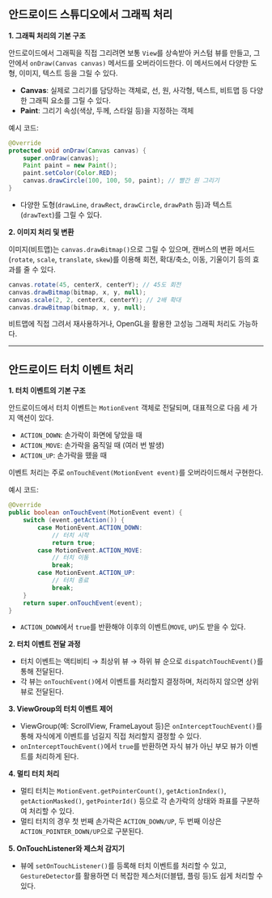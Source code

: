 ## 안드로이드 스튜디오에서 그래픽 처리

**1. 그래픽 처리의 기본 구조**

안드로이드에서 그래픽을 직접 그리려면 보통 `View`를 상속받아 커스텀 뷰를 만들고, 그 안에서 `onDraw(Canvas canvas)` 메서드를 오버라이드한다. 이 메서드에서 다양한 도형, 이미지, 텍스트 등을 그릴 수 있다.

- **Canvas**: 실제로 그리기를 담당하는 객체로, 선, 원, 사각형, 텍스트, 비트맵 등 다양한 그래픽 요소를 그릴 수 있다.
- **Paint**: 그리기 속성(색상, 두께, 스타일 등)을 지정하는 객체

예시 코드:

```java
@Override
protected void onDraw(Canvas canvas) {
    super.onDraw(canvas);
    Paint paint = new Paint();
    paint.setColor(Color.RED);
    canvas.drawCircle(100, 100, 50, paint); // 빨간 원 그리기
}
```

- 다양한 도형(`drawLine`, `drawRect`, `drawCircle`, `drawPath` 등)과 텍스트(`drawText`)를 그릴 수 있다.

**2. 이미지 처리 및 변환**

이미지(비트맵)는 `canvas.drawBitmap()`으로 그릴 수 있으며, 캔버스의 변환 메서드(`rotate`, `scale`, `translate`, `skew`)를 이용해 회전, 확대/축소, 이동, 기울이기 등의 효과를 줄 수 있다.

```java
canvas.rotate(45, centerX, centerY); // 45도 회전
canvas.drawBitmap(bitmap, x, y, null);
canvas.scale(2, 2, centerX, centerY); // 2배 확대
canvas.drawBitmap(bitmap, x, y, null);
```

비트맵에 직접 그려서 재사용하거나, OpenGL을 활용한 고성능 그래픽 처리도 가능하다.

---

## 안드로이드 터치 이벤트 처리

**1. 터치 이벤트의 기본 구조**

안드로이드에서 터치 이벤트는 `MotionEvent` 객체로 전달되며, 대표적으로 다음 세 가지 액션이 있다.

- `ACTION_DOWN`: 손가락이 화면에 닿았을 때
- `ACTION_MOVE`: 손가락을 움직일 때 (여러 번 발생)
- `ACTION_UP`: 손가락을 뗐을 때

이벤트 처리는 주로 `onTouchEvent(MotionEvent event)`를 오버라이드해서 구현한다.

예시 코드:

```java
@Override
public boolean onTouchEvent(MotionEvent event) {
    switch (event.getAction()) {
        case MotionEvent.ACTION_DOWN:
            // 터치 시작
            return true;
        case MotionEvent.ACTION_MOVE:
            // 터치 이동
            break;
        case MotionEvent.ACTION_UP:
            // 터치 종료
            break;
    }
    return super.onTouchEvent(event);
}
```

- `ACTION_DOWN`에서 `true`를 반환해야 이후의 이벤트(`MOVE`, `UP`)도 받을 수 있다.

**2. 터치 이벤트 전달 과정**

- 터치 이벤트는 액티비티 → 최상위 뷰 → 하위 뷰 순으로 `dispatchTouchEvent()`를 통해 전달된다.
- 각 뷰는 `onTouchEvent()`에서 이벤트를 처리할지 결정하며, 처리하지 않으면 상위 뷰로 전달된다.

**3. ViewGroup의 터치 이벤트 제어**

- ViewGroup(예: ScrollView, FrameLayout 등)은 `onInterceptTouchEvent()`를 통해 자식에게 이벤트를 넘길지 직접 처리할지 결정할 수 있다.
- `onInterceptTouchEvent()`에서 `true`를 반환하면 자식 뷰가 아닌 부모 뷰가 이벤트를 처리하게 된다.

**4. 멀티 터치 처리**

- 멀티 터치는 `MotionEvent.getPointerCount()`, `getActionIndex()`, `getActionMasked()`, `getPointerId()` 등으로 각 손가락의 상태와 좌표를 구분하여 처리할 수 있다.
- 멀티 터치의 경우 첫 번째 손가락은 `ACTION_DOWN/UP`, 두 번째 이상은 `ACTION_POINTER_DOWN/UP`으로 구분된다.

**5. OnTouchListener와 제스처 감지기**

- 뷰에 `setOnTouchListener()`를 등록해 터치 이벤트를 처리할 수 있고, `GestureDetector`를 활용하면 더 복잡한 제스처(더블탭, 플링 등)도 쉽게 처리할 수 있다.
